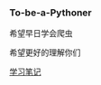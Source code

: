 ### To-be-a-Pythoner
希望早日学会爬虫

希望更好的理解你们

[学习笔记](https://github.com/lietoumai/To-be-a-Pythoner/issues)

